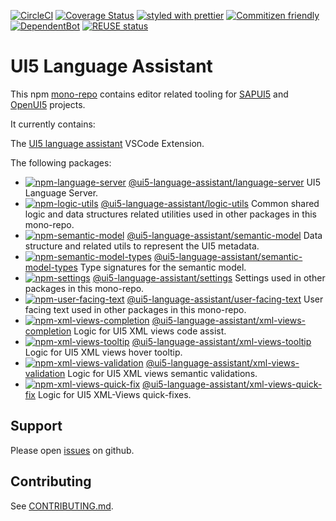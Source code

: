 [![CircleCI](https://circleci.com/gh/SAP/ui5-language-assistant.svg?style=svg)](https://circleci.com/gh/SAP/ui5-language-assistant)
[![Coverage Status](https://coveralls.io/repos/github/SAP/ui5-language-assistant/badge.svg?branch=master)](https://coveralls.io/github/SAP/ui5-language-assistant?branch=master)
[![styled with prettier](https://img.shields.io/badge/styled_with-prettier-ff69b4.svg)](https://github.com/prettier/prettier)
[![Commitizen friendly](https://img.shields.io/badge/commitizen-friendly-brightgreen.svg)](http://commitizen.github.io/cz-cli/)
[![DependentBot](https://api.dependabot.com/badges/status?host=github&repo=SAP/ui5-language-assistant)](https://dependabot.com/)
[![REUSE status](https://api.reuse.software/badge/github.com/SAP/ui5-language-assistant)](https://api.reuse.software/info/github.com/SAP/ui5-language-assistant)

# UI5 Language Assistant

This npm [mono-repo][mono-repo] contains editor related tooling for [SAPUI5][ui5] and [OpenUI5][openui5] projects.

It currently contains:

The [UI5 language assistant](./packages/vscode-ui5-language-assistant) VSCode Extension.

The following packages:

- [![npm-language-server][npm-language-server-image]][npm-language-server-url] [@ui5-language-assistant/language-server](./packages/language-server) UI5 Language Server.
- [![npm-logic-utils][npm-logic-utils-image]][npm-logic-utils-url] [@ui5-language-assistant/logic-utils](./packages/logic-utils) Common shared logic and data structures related utilities used in other packages in this mono-repo.
- [![npm-semantic-model][npm-semantic-model-image]][npm-semantic-model-url] [@ui5-language-assistant/semantic-model](./packages/semantic-model) Data structure and related utils to represent the UI5 metadata.
- [![npm-semantic-model-types][npm-semantic-model-types-image]][npm-semantic-model-types-url] [@ui5-language-assistant/semantic-model-types](./packages/semantic-model-types) Type signatures for the semantic model.
- [![npm-settings][npm-settings-image]][npm-settings-url] [@ui5-language-assistant/settings](./packages/settings) Settings used in other packages in this mono-repo.
- [![npm-user-facing-text][npm-user-facing-text-image]][npm-user-facing-text-url] [@ui5-language-assistant/user-facing-text](./packages/user-facing-text) User facing text used in other packages in this mono-repo.
- [![npm-xml-views-completion][npm-xml-views-completion-image]][npm-xml-views-completion-url] [@ui5-language-assistant/xml-views-completion](./packages/xml-views-completion) Logic for UI5 XML views code assist.
- [![npm-xml-views-tooltip][npm-xml-views-tooltip-image]][npm-xml-views-tooltip-url] [@ui5-language-assistant/xml-views-tooltip](./packages/xml-views-tooltip) Logic for UI5 XML views hover tooltip.
- [![npm-xml-views-validation][npm-xml-views-validation-image]][npm-xml-views-validation-url] [@ui5-language-assistant/xml-views-validation](./packages/xml-views-validation) Logic for UI5 XML views semantic validations.
- [![npm-xml-views-quick-fix][npm-xml-views-quick-fix-image]][npm-xml-views-quick-fix-url] [@ui5-language-assistant/xml-views-quick-fix](./packages/xml-views-quick-fix) Logic for UI5 XML-Views quick-fixes.

[npm-language-server-image]: https://img.shields.io/npm/v/@ui5-language-assistant/language-server.svg
[npm-language-server-url]: https://www.npmjs.com/package/@ui5-language-assistant/language-server
[npm-logic-utils-image]: https://img.shields.io/npm/v/@ui5-language-assistant/logic-utils.svg
[npm-logic-utils-url]: https://www.npmjs.com/package/@ui5-language-assistant/logic-utils
[npm-semantic-model-image]: https://img.shields.io/npm/v/@ui5-language-assistant/semantic-model.svg
[npm-semantic-model-url]: https://www.npmjs.com/package/@ui5-language-assistant/semantic-model
[npm-semantic-model-types-image]: https://img.shields.io/npm/v/@ui5-language-assistant/semantic-model-types.svg
[npm-semantic-model-types-url]: https://www.npmjs.com/package/@ui5-language-assistant/semantic-model-types
[npm-settings-image]: https://img.shields.io/npm/v/@ui5-language-assistant/settings.svg
[npm-settings-url]: https://www.npmjs.com/package/@ui5-language-assistant/settings
[npm-user-facing-text-image]: https://img.shields.io/npm/v/@ui5-language-assistant/user-facing-text.svg
[npm-user-facing-text-url]: https://www.npmjs.com/package/@ui5-language-assistant/user-facing-text
[npm-xml-views-completion-image]: https://img.shields.io/npm/v/@ui5-language-assistant/xml-views-completion.svg
[npm-xml-views-completion-url]: https://www.npmjs.com/package/@ui5-language-assistant/xml-views-completion
[npm-xml-views-tooltip-image]: https://img.shields.io/npm/v/@ui5-language-assistant/xml-views-tooltip.svg
[npm-xml-views-tooltip-url]: https://www.npmjs.com/package/@ui5-language-assistant/xml-views-tooltip
[npm-xml-views-validation-image]: https://img.shields.io/npm/v/@ui5-language-assistant/xml-views-validation.svg
[npm-xml-views-validation-url]: https://www.npmjs.com/package/@ui5-language-assistant/xml-views-validation
[npm-xml-views-quick-fix-image]: https://img.shields.io/npm/v/@ui5-language-assistant/xml-views-quick-fix.svg
[npm-xml-views-quick-fix-url]: https://www.npmjs.com/package/@ui5-language-assistant/xml-views-quick-fix

## Support

Please open [issues](https://github.com/SAP/ui5-language-assistant/issues) on github.

## Contributing

See [CONTRIBUTING.md](./CONTRIBUTING.md).

[mono-repo]: https://github.com/babel/babel/blob/master/doc/design/monorepo.md
[ui5]: https://ui5.sap.com
[openui5]: https://openui5.org
